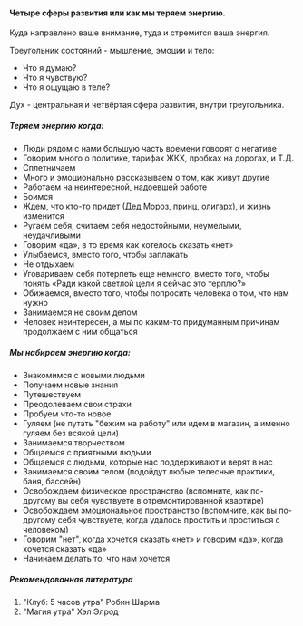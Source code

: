 #### Четыре сферы развития или как мы теряем энергию.

Куда направлено ваше внимание, туда и стремится ваша энергия.

Треугольник состояний - мышление, эмоции и тело:
- Что я думаю?
- Что я чувствую?
- Что я ощущаю в теле?

Дух - центральная и четвёртая сфера развития, внутри треугольника.

##### Теряем энергию когда:

- Люди рядом с нами большую часть времени говорят о негативе
- Говорим много о политике, тарифах ЖКХ, пробках на дорогах, и Т.Д.
- Сплетничаем
- Много и эмоционально рассказываем о том, как живут другие
- Работаем на неинтересной, надоевшей работе
- Боимся
- Ждем, что кто-то придет (Дед Мороз, принц, олигарх), и жизнь изменится
- Ругаем себя, считаем себя недостойными, неумелыми, неудачливыми
- Говорим «да», в то время как хотелось сказать «нет»
- Улыбаемся, вместо того, чтобы заплакать
- Не отдыхаем
- Уговариваем себя потерпеть еще немного, вместо того, чтобы понять «Ради какой светлой цели я сейчас это терплю?»
- Обижаемся, вместо того, чтобы попросить человека о том, что нам нужно
- Занимаемся не своим делом
- Человек неинтересен, а мы по каким-то придуманным причинам продолжаем с ним общаться

##### Мы набираем энергию когда:

- Знакомимся с новыми людьми
- Получаем новые знания
- Путешествуем
- Преодолеваем свои страхи
- Пробуем что-то новое
- Гуляем (не путать "бежим на работу" или идем в магазин, а именно гуляем без всякой цели)
- Занимаемся творчеством
- Общаемся с приятными людьми
- Общаемся с людьми, которые нас поддерживают и верят в нас
- Занимаемся своим телом (подойдут любые телесные практики, баня, бассейн)
- Освобождаем физическое пространство (вспомните, как по-другому вы себя чувствуете в отремонтированной квартире)
- Освобождаем эмоциональное пространство (вспомните, как вы по-другому себя чувствуете, когда удалось простить и проститься с человеком)
- Говорим "нет", когда хочется сказать «нет» и говорим «да», когда хочется сказать «да»
- Начинаем делать то, что нам хочется

##### Рекомендованная литература

1. "Клуб: 5 часов утра" Робин Шарма
2. "Магия утра" Хэл Элрод
